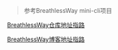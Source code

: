 >参考BreathlessWay mini-cli项目

[BreathlessWay仓库地址指路](https://github.com/BreathlessWay/mini-cli)

[BreathlessWay博客地址指路](http://breathlessway.com/read/detail/60791ec14aebf60064f670ed)
